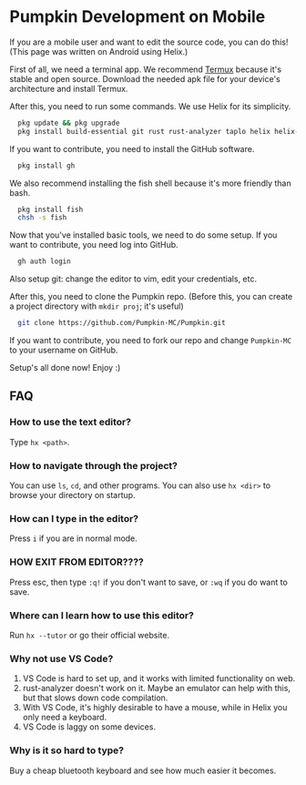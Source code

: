 # Pumpkin Development on Mobile

If you are a mobile user and want to edit the source code, you can do this!
(This page was written on Android using Helix.)

First of all, we need a terminal app.
We recommend [Termux](https://github.com/termux/termux-app/releases) because it's stable and open source.
Download the needed apk file for your device's architecture and install Termux.

After this, you need to run some commands. We use Helix for its simplicity.

```bash
  pkg update && pkg upgrade
  pkg install build-essential git rust rust-analyzer taplo helix helix-grammar nodejs
```

If you want to contribute, you need to install the GitHub software.

```bash
  pkg install gh
```

We also recommend installing the fish shell because it's more friendly than bash.

```bash
  pkg install fish
  chsh -s fish
```

Now that you've installed basic tools, we need to do some setup.
If you want to contribute, you need log into GitHub.

```bash
  gh auth login
```

Also setup git: change the editor to vim, edit your credentials, etc.

After this, you need to clone the Pumpkin repo. (Before this, you can create a project directory with `mkdir proj`; it's useful)

```bash
  git clone https://github.com/Pumpkin-MC/Pumpkin.git
```

If you want to contribute, you need to fork our repo and change `Pumpkin-MC` to your username on GitHub.

Setup's all done now! Enjoy :)

## FAQ

### How to use the text editor?

Type `hx <path>`.

### How to navigate through the project?

You can use `ls`, `cd`, and other programs.
You can also use `hx <dir>` to browse your directory on startup.

### How can I type in the editor?

Press `i` if you are in normal mode.

### HOW EXIT FROM EDITOR????

Press esc, then type `:q!` if you don't want to save, or `:wq` if you do want to save.

### Where can I learn how to use this editor?

Run `hx --tutor` or go their official website.

### Why not use VS Code?

1) VS Code is hard to set up, and it works with limited functionality on web.
2) rust-analyzer doesn't work on it. Maybe an emulator can help with this, but that slows down code compilation.
3) With VS Code, it's highly desirable to have a mouse, while in Helix you only need a keyboard.
4) VS Code is laggy on some devices.

### Why is it so hard to type?

Buy a cheap bluetooth keyboard and see how much easier it becomes.
